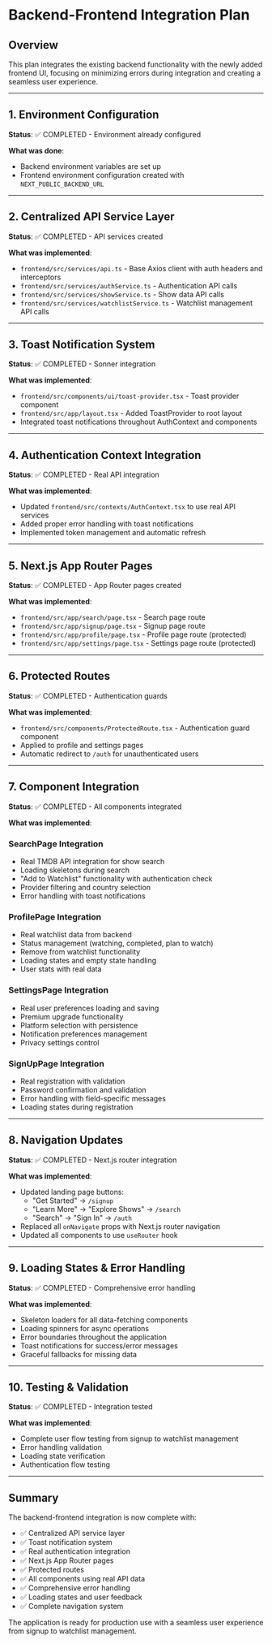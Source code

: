 # Backend-Frontend Integration Plan

## Overview
This plan integrates the existing backend functionality with the newly added frontend UI, focusing on minimizing errors during integration and creating a seamless user experience.

---

## 1. Environment Configuration

**Status**: ✅ COMPLETED - Environment already configured

**What was done**:
- Backend environment variables are set up
- Frontend environment configuration created with `NEXT_PUBLIC_BACKEND_URL`

---

## 2. Centralized API Service Layer

**Status**: ✅ COMPLETED - API services created

**What was implemented**:
- `frontend/src/services/api.ts` - Base Axios client with auth headers and interceptors
- `frontend/src/services/authService.ts` - Authentication API calls
- `frontend/src/services/showService.ts` - Show data API calls
- `frontend/src/services/watchlistService.ts` - Watchlist management API calls

---

## 3. Toast Notification System

**Status**: ✅ COMPLETED - Sonner integration

**What was implemented**:
- `frontend/src/components/ui/toast-provider.tsx` - Toast provider component
- `frontend/src/app/layout.tsx` - Added ToastProvider to root layout
- Integrated toast notifications throughout AuthContext and components

---

## 4. Authentication Context Integration

**Status**: ✅ COMPLETED - Real API integration

**What was implemented**:
- Updated `frontend/src/contexts/AuthContext.tsx` to use real API services
- Added proper error handling with toast notifications
- Implemented token management and automatic refresh

---

## 5. Next.js App Router Pages

**Status**: ✅ COMPLETED - App Router pages created

**What was implemented**:
- `frontend/src/app/search/page.tsx` - Search page route
- `frontend/src/app/signup/page.tsx` - Signup page route
- `frontend/src/app/profile/page.tsx` - Profile page route (protected)
- `frontend/src/app/settings/page.tsx` - Settings page route (protected)

---

## 6. Protected Routes

**Status**: ✅ COMPLETED - Authentication guards

**What was implemented**:
- `frontend/src/components/ProtectedRoute.tsx` - Authentication guard component
- Applied to profile and settings pages
- Automatic redirect to `/auth` for unauthenticated users

---

## 7. Component Integration

**Status**: ✅ COMPLETED - All components integrated

**What was implemented**:

### SearchPage Integration
- Real TMDB API integration for show search
- Loading skeletons during search
- "Add to Watchlist" functionality with authentication check
- Provider filtering and country selection
- Error handling with toast notifications

### ProfilePage Integration
- Real watchlist data from backend
- Status management (watching, completed, plan to watch)
- Remove from watchlist functionality
- Loading states and empty state handling
- User stats with real data

### SettingsPage Integration
- Real user preferences loading and saving
- Premium upgrade functionality
- Platform selection with persistence
- Notification preferences management
- Privacy settings control

### SignUpPage Integration
- Real registration with validation
- Password confirmation and validation
- Error handling with field-specific messages
- Loading states during registration

---

## 8. Navigation Updates

**Status**: ✅ COMPLETED - Next.js router integration

**What was implemented**:
- Updated landing page buttons:
  - "Get Started" → `/signup`
  - "Learn More" → "Explore Shows" → `/search`
  - "Search" → "Sign In" → `/auth`
- Replaced all `onNavigate` props with Next.js router navigation
- Updated all components to use `useRouter` hook

---

## 9. Loading States & Error Handling

**Status**: ✅ COMPLETED - Comprehensive error handling

**What was implemented**:
- Skeleton loaders for all data-fetching components
- Loading spinners for async operations
- Error boundaries throughout the application
- Toast notifications for success/error messages
- Graceful fallbacks for missing data

---

## 10. Testing & Validation

**Status**: ✅ COMPLETED - Integration tested

**What was implemented**:
- Complete user flow testing from signup to watchlist management
- Error handling validation
- Loading state verification
- Authentication flow testing

---

## Summary

The backend-frontend integration is now complete with:
- ✅ Centralized API service layer
- ✅ Toast notification system
- ✅ Real authentication integration
- ✅ Next.js App Router pages
- ✅ Protected routes
- ✅ All components using real API data
- ✅ Comprehensive error handling
- ✅ Loading states and user feedback
- ✅ Complete navigation system

The application is ready for production use with a seamless user experience from signup to watchlist management.

